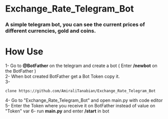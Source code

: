 # Exchange_Rate_Telegram_Bot
<h3> A simple telegram bot, you can see the current prices of different currencies, gold and coins. </h3>

# How Use 
1- Go to <b>@BotFather</b> on the telegram and create a bot ( Enter <b>/newbot</b> on the BotFather ) <br>
2- When bot created BotFather get a Bot Token copy it. <br>
3- 
```
clone https://github.com/AmiraliTanabian/Exchange_Rate_Telegram_Bot 
```
4- Go to "Exchange_Rate_Telegram_Bot" and open main.py with code editor
5- Enter the Token where you receive it on BotFather instead of value on "Token" var 
6- run <b>main.py</b> and enter <b>/start</b> in bot 
